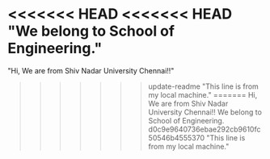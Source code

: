 <<<<<<< HEAD
<<<<<<< HEAD
"We belong to School of Engineering." 
=======
"Hi, We are from Shiv Nadar University Chennai!!" 
>>>>>>> update-readme
"This line is from my local machine." 
=======
Hi, We are from Shiv Nadar University Chennai!!
We belong to School of Engineering.
>>>>>>> d0c9e9640736ebae292cb9610fc50546b4555370
"This line is from my local machine." 

